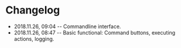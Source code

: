 # Changelog

- 2018.11.26, 09:04 -- Commandline interface.
- 2018.11.26, 08:47 -- Basic functional: Command buttons, executing actions, logging.
